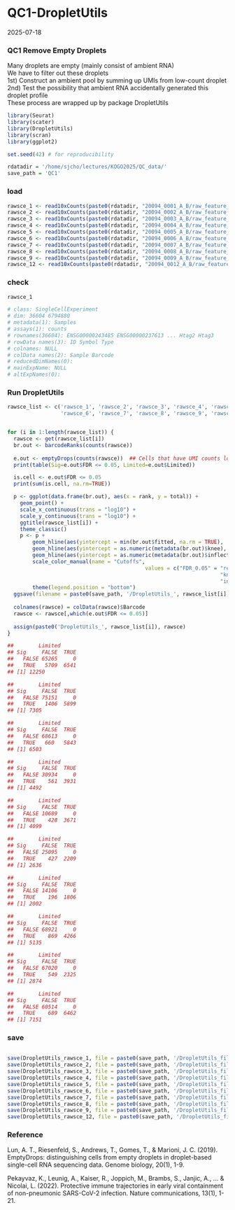 QC1-DropletUtils
================
2025-07-18

### QC1 Remove Empty Droplets
Many droplets are empty (mainly consist of ambient RNA) <br>
We have to filter out these droplets <br>
1st) Construct an ambient pool by summing up UMIs from low-count droplet <br>
2nd) Test the possibility that ambient RNA accidentally generated this droplet profile <br>
These process are wrapped up by package DropletUtils


```R
library(Seurat)
library(scater)
library(DropletUtils)
library(scran)
library(ggplot2)

set.seed(42) # for reproducibility

rdatadir = '/home/sjcho/lectures/KOGO2025/QC_data/'
save_path = 'QC1'
```

### load


```R
rawsce_1 <- read10xCounts(paste0(rdatadir, "20094_0001_A_B/raw_feature_bc_matrix"), type = "sparse", compressed = TRUE)
rawsce_2 <- read10xCounts(paste0(rdatadir, "20094_0002_A_B/raw_feature_bc_matrix"), type = "sparse", compressed = TRUE)
rawsce_3 <- read10xCounts(paste0(rdatadir, "20094_0003_A_B/raw_feature_bc_matrix"), type = "sparse", compressed = TRUE)
rawsce_4 <- read10xCounts(paste0(rdatadir, "20094_0004_A_B/raw_feature_bc_matrix"), type = "sparse", compressed = TRUE)
rawsce_5 <- read10xCounts(paste0(rdatadir, "20094_0005_A_B/raw_feature_bc_matrix"), type = "sparse", compressed = TRUE)
rawsce_6 <- read10xCounts(paste0(rdatadir, "20094_0006_A_B/raw_feature_bc_matrix"), type = "sparse", compressed = TRUE)
rawsce_7 <- read10xCounts(paste0(rdatadir, "20094_0007_A_B/raw_feature_bc_matrix"), type = "sparse", compressed = TRUE)
rawsce_8 <- read10xCounts(paste0(rdatadir, "20094_0008_A_B/raw_feature_bc_matrix"), type = "sparse", compressed = TRUE)
rawsce_9 <- read10xCounts(paste0(rdatadir, "20094_0009_A_B/raw_feature_bc_matrix"), type = "sparse", compressed = TRUE)
rawsce_12 <- read10xCounts(paste0(rdatadir, "20094_0012_A_B/raw_feature_bc_matrix"), type = "sparse", compressed = TRUE)
```

### check


```R
rawsce_1
```


```R
# class: SingleCellExperiment 
# dim: 36604 6794880 
# metadata(1): Samples
# assays(1): counts
# rownames(36604): ENSG00000243485 ENSG00000237613 ... Htag2 Htag3
# rowData names(3): ID Symbol Type
# colnames: NULL
# colData names(2): Sample Barcode
# reducedDimNames(0):
# mainExpName: NULL
# altExpNames(0):
```

### Run DropletUtils


```R
rawsce_list <- c('rawsce_1', 'rawsce_2', 'rawsce_3', 'rawsce_4', 'rawsce_5',
                 'rawsce_6', 'rawsce_7', 'rawsce_8', 'rawsce_9', 'rawsce_12')
```


```R

for (i in 1:length(rawsce_list)) {
  rawsce <- get(rawsce_list[i])
  br.out <- barcodeRanks(counts(rawsce))
  
  e.out <- emptyDrops(counts(rawsce))  ## Cells that have UMI counts lower than 100 (by defualt) are empty cells.
  print(table(Sig=e.out$FDR <= 0.05, Limited=e.out$Limited))

  is.cell <- e.out$FDR <= 0.05
  print(sum(is.cell, na.rm=TRUE))

  p <- ggplot(data.frame(br.out), aes(x = rank, y = total)) + 
    geom_point() + 
    scale_x_continuous(trans = "log10") +
    scale_y_continuous(trans = "log10") +
    ggtitle(rawsce_list[i]) +
    theme_classic()
	p <- p + 
		geom_hline(aes(yintercept = min(br.out$fitted, na.rm = TRUE),  color = "FDR_0.05"), linetype = "dashed") +
		geom_hline(aes(yintercept = as.numeric(metadata(br.out)$knee), color = "knee"), linetype = "dashed") +
		geom_hline(aes(yintercept = as.numeric(metadata(br.out)$inflection), color = "inflection"), linetype = "dashed") +
		scale_color_manual(name = "Cutoffs",
											values = c("FDR_0.05" = "red",
																	"knee" = "dodgerblue",
																	"inflection"= "forestgreen")) +
		theme(legend.position = "bottom")
  ggsave(filename = paste0(save_path, '/DropletUtils_', rawsce_list[i], '.png'), plot = p, width = 6, height = 6)
  
  colnames(rawsce) = colData(rawsce)$Barcode
  rawsce <- rawsce[,which(e.out$FDR <= 0.05)]
  
  assign(paste0('DropletUtils_', rawsce_list[i]), rawsce)
}
```


```R
##        Limited
## Sig     FALSE  TRUE
##   FALSE 65265     0
##   TRUE   5709  6541
## [1] 12250

##        Limited
## Sig     FALSE  TRUE
##   FALSE 75151     0
##   TRUE   1406  5899
## [1] 7305

##        Limited
## Sig     FALSE  TRUE
##   FALSE 68613     0
##   TRUE   660   5843
## [1] 6503

##        Limited
## Sig     FALSE  TRUE
##   FALSE 30934     0
##   TRUE    561  3931
## [1] 4492

##        Limited
## Sig     FALSE  TRUE
##   FALSE 10689     0
##   TRUE    428  3671
## [1] 4099

##        Limited
## Sig     FALSE  TRUE
##   FALSE 25095     0
##   TRUE    427  2209
## [1] 2636

##        Limited
## Sig     FALSE  TRUE
##   FALSE 14106     0
##   TRUE    196  1806
## [1] 2002

##        Limited
## Sig     FALSE  TRUE
##   FALSE 68921     0
##   TRUE    869  4266
## [1] 5135

##        Limited
## Sig     FALSE  TRUE
##   FALSE 67020     0
##   TRUE    549  2325
## [1] 2874

##        Limited
## Sig     FALSE  TRUE
##   FALSE 60514     0
##   TRUE    689  6462
## [1] 7151
```

### save


```R

save(DropletUtils_rawsce_1, file = paste0(save_path, '/DropletUtils_filtered_sce_1.RData'))
save(DropletUtils_rawsce_2, file = paste0(save_path, '/DropletUtils_filtered_sce_2.RData'))
save(DropletUtils_rawsce_3, file = paste0(save_path, '/DropletUtils_filtered_sce_3.RData'))
save(DropletUtils_rawsce_4, file = paste0(save_path, '/DropletUtils_filtered_sce_4.RData'))
save(DropletUtils_rawsce_5, file = paste0(save_path, '/DropletUtils_filtered_sce_5.RData'))
save(DropletUtils_rawsce_6, file = paste0(save_path, '/DropletUtils_filtered_sce_6.RData'))
save(DropletUtils_rawsce_7, file = paste0(save_path, '/DropletUtils_filtered_sce_7.RData'))
save(DropletUtils_rawsce_8, file = paste0(save_path, '/DropletUtils_filtered_sce_8.RData'))
save(DropletUtils_rawsce_9, file = paste0(save_path, '/DropletUtils_filtered_sce_9.RData'))
save(DropletUtils_rawsce_12, file = paste0(save_path, '/DropletUtils_filtered_sce_12.RData'))
```

### Reference
Lun, A. T., Riesenfeld, S., Andrews, T., Gomes, T., & Marioni, J. C. (2019). EmptyDrops: distinguishing cells from empty droplets in droplet-based single-cell RNA sequencing data. Genome biology, 20(1), 1-9.

Pekayvaz, K., Leunig, A., Kaiser, R., Joppich, M., Brambs, S., Janjic, A., … & Nicolai, L. (2022). Protective immune trajectories in early viral containment of non-pneumonic SARS-CoV-2 infection. Nature communications, 13(1), 1-21.

